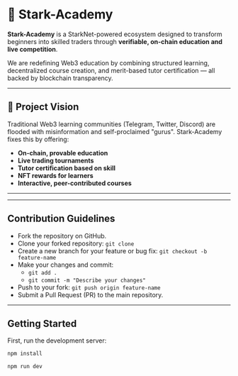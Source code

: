 # 🌟 Stark-Academy

**Stark-Academy** is a StarkNet-powered ecosystem designed to transform beginners into skilled traders through **verifiable, on-chain education and live competition**.

We are redefining Web3 education by combining structured learning, decentralized course creation, and merit-based tutor certification — all backed by blockchain transparency.

---

## 🚀 Project Vision

Traditional Web3 learning communities (Telegram, Twitter, Discord) are flooded with misinformation and self-proclaimed "gurus". Stark-Academy fixes this by offering:

- **On-chain, provable education**
- **Live trading tournaments**
- **Tutor certification based on skill**
- **NFT rewards for learners**
- **Interactive, peer-contributed courses**

---


---

## Contribution Guidelines

- Fork the repository on GitHub.
- Clone your forked repository: `git clone`
- Create a new branch for your feature or bug fix: `git checkout -b feature-name`
- Make your changes and commit:
  - `git add .`
  - `git commit -m "Describe your changes"`
- Push to your fork: `git push origin feature-name`
- Submit a Pull Request (PR) to the main repository.

---

## Getting Started

First, run the development server:

```bash
npm install
```

```bash
npm run dev
```
